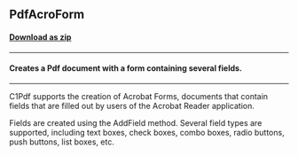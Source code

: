 ## PdfAcroForm
#### [Download as zip](https://minhaskamal.github.io/DownGit/#/home?url=https://github.com/GrapeCity/ComponentOne-WinForms-Samples/tree/master/NetFramework\Pdf\CS\PdfAcroform)
____
#### Creates a Pdf document with a form containing several fields.
____
C1Pdf supports the creation of Acrobat Forms, documents that contain fields that are filled out by users of the Acrobat Reader application. 

Fields are created using the AddField method. Several field types are supported, including text boxes, check boxes, combo boxes, radio buttons, push buttons, list boxes, etc. 